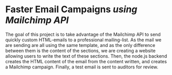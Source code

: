 # Faster Email Campaigns *using Mailchimp API*

The goal of this project is to take advantage of the Mailchimp API to send quickly custom HTML-emails to a professional mailing-list.
As the mail we are sending are all using the same template, and as the only difference between them is the content of the sections, we are creating a website allowing users to write the text of these sections.
Then, the node.js backend creates the HTML content of the email from the content written, and creates a Mailchimp campaign.
Finally, a test email is sent to auditors for review.
